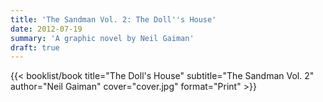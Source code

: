 ```yaml
---
title: 'The Sandman Vol. 2: The Doll''s House'
date: 2012-07-19
summary: 'A graphic novel by Neil Gaiman'
draft: true
---
```


{{< booklist/book
title="The Doll's House"
subtitle="The Sandman Vol. 2"
author="Neil Gaiman"
cover="cover.jpg"
format="Print" >}}
